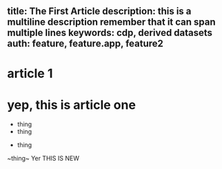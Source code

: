 title: The First Article
description: this is a multiline description
remember that it can span multiple lines
keywords: cdp, derived datasets
auth: feature, feature.app, feature2
---
# article 1
# yep, this is article one


- thing
- thing
* thing

~thing~
Yer
THIS IS NEW